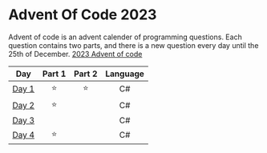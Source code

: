 # Advent Of Code 2023
Advent of code is an advent calender of programming questions. Each question contains two parts, and there is a new question every day until the 25th of December. [2023 Advent of code](https://adventofcode.com/2023/day/1)

| Day | Part 1 | Part 2 | Language |
|:---:|:------:|:------:|:--------:|
| [Day 1](https://github.com/MaximilianMcC/Advent-of-code/tree/main/2023/Day1) | ⭐ | ⭐ | C# |
| [Day 2](https://github.com/MaximilianMcC/Advent-of-code/tree/main/2023/Day2) | ⭐ |    | C# |
| [Day 3](https://github.com/MaximilianMcC/Advent-of-code/tree/main/2023/Day3) |    |    | C# |
| [Day 4](https://github.com/MaximilianMcC/Advent-of-code/tree/main/2023/Day4) | ⭐ |    | C# |